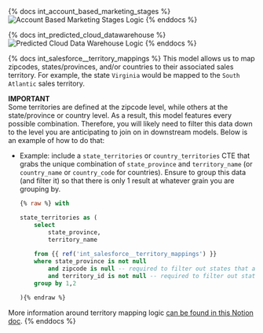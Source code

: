 {% docs int_account_based_marketing_stages %}
![Account Based Marketing Stages Logic](https://lucid.app/publicSegments/view/b0fbe487-2c12-4b55-a550-e9bcba1947f1/image.png "Account Based Marketing Stages Logic")
{% enddocs %}

{% docs int_predicted_cloud_datawarehouse %}
![Predicted Cloud Data Warehouse Logic](https://lucid.app/publicSegments/view/f53688cf-1137-49a4-811f-ee165fcd7a4e/image.png "Prediced Cloud Data Warehouse Logic")
{% enddocs %}

{% docs int_salesforce__territory_mappings %}
This model allows us to map zipcodes, states/provinces, and/or countries to their associated sales territory. For example, the state `Virginia` would be mapped to the `South Atlantic` sales territory.

**IMPORTANT**  
Some territories are defined at the zipcode level, while others at the state/province or country level. As a result, this model features every possible combination. Therefore, you will likely need to filter this data down to the level you are anticipating to join on in downstream models. Below is an example of how to do that:

* Example: include a `state_territories` or `country_territories` CTE that grabs the unique combination of `state_province` and `territory_name` (or `country_name` or `country_code` for countries). Ensure to group this data (and filter it) so that there is only 1 result at whatever grain you are grouping by.
    ```sql
    {% raw %} with
    
    state_territories as (
        select
            state_province,
            territory_name
        
        from {{ ref('int_salesforce__territory_mappings') }}
        where state_province is not null
            and zipcode is null -- required to filter out states that are forcing territories at the zipcode level, i.e. California
            and territory_id is not null -- required to filter out states that do not map to a territory
        group by 1,2

    ){% endraw %}
    ```

More information around territory mapping logic [can be found in this Notion doc](https://www.notion.so/dbtlabs/Territory-Mapping-Logic-41d57d9c6fb5411b89fd389d1ce44dd5?pvs=4).
{% enddocs %}